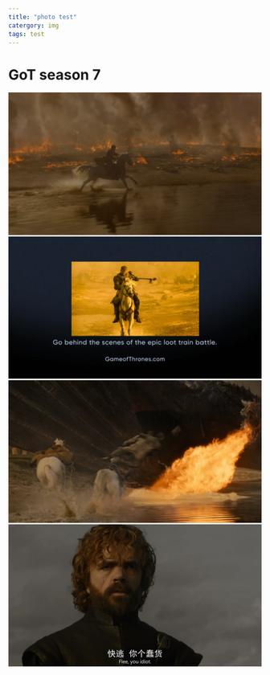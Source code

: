 ```yaml
---
title: "photo test" 
catergory: img
tags: test
---
```


# GoT season 7 
![](../markdownPhoto/snapshot20170807155750.jpg)
![](../markdownPhoto/snapshot20170807160045.jpg)
![](../markdownPhoto/snapshot20170807160229.jpg)
![](../markdownPhoto/snapshot20170807160326.jpg)